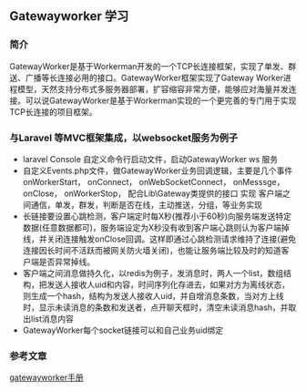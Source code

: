 ## Gatewayworker 学习

### 简介

GatewayWorker是基于Workerman开发的一个TCP长连接框架，实现了单发、群送、广播等长连接必用的接口。GatewayWorker框架实现了Gateway Worker进程模型，天然支持分布式多服务器部署，扩容缩容非常方便，能够应对海量并发连接。可以说GatewayWorker是基于Workerman实现的一个更完善的专门用于实现TCP长连接的项目框架。

### 与Laravel 等MVC框架集成，以websocket服务为例子

- laravel Console 自定义命令行启动文件，启动GatewayWorker ws 服务
- 自定义Events.php文件，做GatewayWorker业务回调逻辑，主要是几个事件onWorkerStart，
onConnect，
onWebSocketConnect，
onMesssge，
onClose，
onWorkerStop，
配合Lib\Gateway类提供的接口 实现 客户端之间通信，单发，群发，判断是否在线，主动推送，分组，等业务实现
- 长链接要设置心跳检测，客户端定时每X秒(推荐小于60秒)向服务端发送特定数据(任意数据都可)，服务端设定为X秒没有收到客户端心跳则认为客户端掉线，并关闭连接触发onClose回调。这样即通过心跳检测请求维持了连接(避免连接因长时间不活跃而被网关防火墙关闭)，也能让服务端比较及时的知道客户端是否异常掉线。
- 客户端之间消息做持久化，以redis为例子，发消息时，两人一个list，数组结构，把发送人接收人uid和内容，时间序列化存进去，如果对方为离线状态，则生成一个hash，结构为发送人接收人uid，并自增消息条数，当对方上线时，显示未读消息的条数和发送者，点开聊天框时，清空未读消息hash，并取出list消息内容
- GatewayWorker每个socket链接可以和自己业务uid绑定

### 参考文章
[gatewayworker手册](http://doc2.workerman.net/)

